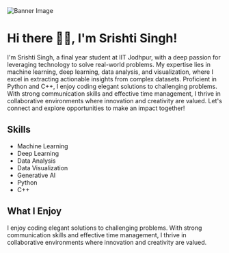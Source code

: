 <!DOCTYPE html>
<html lang="en">

<body>
    <div>
        <img src="https://i.pinimg.com/originals/37/4a/9c/374a9ce6182b7a8aafd8c6ea6b698ff3.gif" alt="Banner Image" class="banner">
    </div>
</body>
</html>

<body>
    <div class="container">
        <div class="content">
            <h1>Hi there 👋🏼, I'm Srishti Singh!</h1>
            <p>
                I'm Srishti Singh, a final year student at IIT Jodhpur, with a deep passion for leveraging technology to solve real-world problems. My expertise lies in machine learning, deep learning, data analysis, and visualization, where I excel in extracting actionable insights from complex datasets. Proficient in Python and C++, I enjoy coding elegant solutions to challenging problems. With strong communication skills and effective time management, I thrive in collaborative environments where innovation and creativity are valued. Let's connect and explore opportunities to make an impact together!
            </p>
            <h2>Skills</h2>
            <ul>
                <li>Machine Learning</li>
                <li>Deep Learning</li>
                <li>Data Analysis</li>
                <li>Data Visualization</li>
                <li>Generative AI</li>
                <li>Python</li>
                <li>C++</li>
            </ul>
            <h2>What I Enjoy</h2>
            <p>
                I enjoy coding elegant solutions to challenging problems. With strong communication skills and effective time management,
                I thrive in collaborative environments where innovation and creativity are valued.
            </p>
        
</body>
</html>
